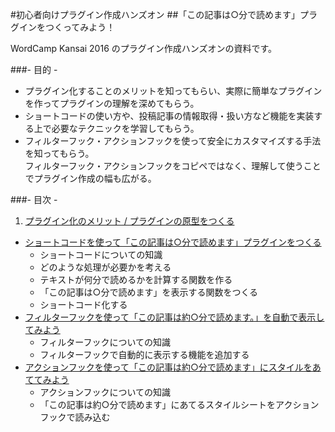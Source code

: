 #初心者向けプラグイン作成ハンズオン
##「この記事は○分で読めます」プラグインをつくってみよう！

WordCamp Kansai 2016 のプラグイン作成ハンズオンの資料です。


###- 目的 -
* プラグイン化することのメリットを知ってもらい、実際に簡単なプラグインを作ってプラグインの理解を深めてもらう。
* ショートコードの使い方や、投稿記事の情報取得・扱い方など機能を実装する上で必要なテクニックを学習してもらう。
* フィルターフック・アクションフックを使って安全にカスタマイズする手法を知ってもらう。  
	フィルターフック・アクションフックをコピペではなく、理解して使うことでプラグイン作成の幅も広がる。


###- 目次 -

1. [プラグイン化のメリット / プラグインの原型をつくる](https://github.com/wckansai2016/plugin-hands-on/blob/master/plugin_hands_on_1.md)
+  [ショートコードを使って「この記事は○分で読めます」プラグインをつくる](https://github.com/wckansai2016/plugin-hands-on/blob/master/plugin_hands_on_2.md)
    + ショートコードについての知識
    + どのような処理が必要かを考える
    + テキストが何分で読めるかを計算する関数を作る
    + 「この記事は○分で読めます」を表示する関数をつくる 
    +  ショートコード化する
+ [フィルターフックを使って「この記事は約○分で読めます。」を自動で表示してみよう](https://github.com/wckansai2016/plugin-hands-on/blob/master/plugin_hands_on_3.md)
    + フィルターフックについての知識
    + フィルターフックで自動的に表示する機能を追加する
+ [アクションフックを使って「この記事は約○分で読めます」にスタイルをあててみよう](https://github.com/wckansai2016/plugin-hands-on/blob/master/plugin_hands_on_4.md)
    + アクションフックについての知識
    + 「この記事は約○分で読めます」にあてるスタイルシートをアクションフックで読み込む


